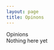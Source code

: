 ```yaml
---
layout: page
title: Opinons
---
```


<div role='opinions-header'>Opinions</div>
<div role='no-content'>Nothing here yet</div>
